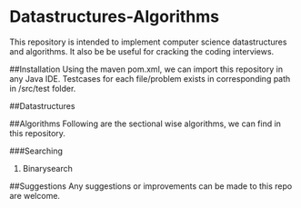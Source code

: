 # Datastructures-Algorithms
This repository is intended to implement computer science datastructures and algorithms.
It also be be useful for cracking the coding interviews.

##Installation
Using the maven pom.xml, we can import this repository in any Java IDE.
Testcases for each file/problem exists in corresponding path in /src/test folder.

##Datastructures


##Algorithms
Following are the sectional wise algorithms, we can find in this repository.

###Searching
1. Binarysearch


##Suggestions
Any suggestions or improvements can be made to this repo are welcome.
